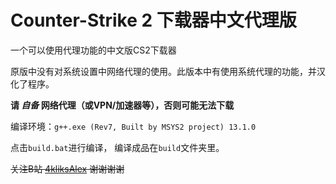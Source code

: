 # Counter-Strike 2 下载器中文代理版
一个可以使用代理功能的中文版CS2下载器

原版中没有对系统设置中网络代理的使用。此版本中有使用系统代理的功能，并汉化了程序。

**请 _自备_ 网络代理（或VPN/加速器等），否则可能无法下载**

编译环境：`g++.exe (Rev7, Built by MSYS2 project) 13.1.0`

点击`build.bat`进行编译，
编译成品在`build`文件夹里。

~~关注B站 [4kliksAlex](https://space.bilibili.com/1004361629/) 谢谢谢谢~~

